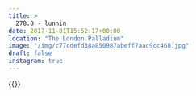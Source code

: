 ```yaml
---
title: >
  278.0 - lunnin
date: 2017-11-01T15:52:17+00:00
location: "The London Palladium"
image: "/img/c77cdefd38a850987abeff7aac9cc468.jpg"
draft: false
instagram: true
---
```


{{<photo src="/img/c77cdefd38a850987abeff7aac9cc468.jpg">}}
